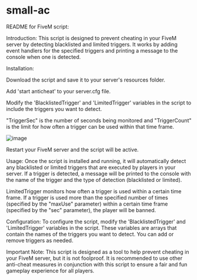 # small-ac

README for FiveM script:

Introduction:
This script is designed to prevent cheating in your FiveM server by detecting blacklisted and limited triggers. It works by adding event handlers for the specified triggers and printing a message to the console when one is detected.

Installation:

Download the script and save it to your server's resources folder.

Add 'start anticheat' to your server.cfg file.

Modify the 'BlacklistedTrigger' and 'LimitedTrigger' variables in the script to include the triggers you want to detect.

"TriggerSec" is the number of seconds being monitored and "TriggerCount" is the limit for how often a trigger can be used within that time frame.

![image](https://user-images.githubusercontent.com/107435103/236684685-61b8370e-8d06-45b9-a4b2-f63c0545f8b7.png)

Restart your FiveM server and the script will be active.


Usage:
Once the script is installed and running, it will automatically detect any blacklisted or limited triggers that are executed by players in your server. If a trigger is detected, a message will be printed to the console with the name of the trigger and the type of detection (blacklisted or limited).

LimitedTrigger monitors how often a trigger is used within a certain time frame. If a trigger is used more than the specified number of times (specified by the "maxUse" parameter) within a certain time frame (specified by the "sec" parameter), the player will be banned.


Configuration:
To configure the script, modify the 'BlacklistedTrigger' and 'LimitedTrigger' variables in the script. These variables are arrays that contain the names of the triggers you want to detect. You can add or remove triggers as needed.

Important Note:
This script is designed as a tool to help prevent cheating in your FiveM server, but it is not foolproof. It is recommended to use other anti-cheat measures in conjunction with this script to ensure a fair and fun gameplay experience for all players.
